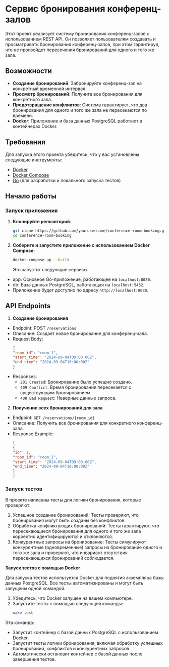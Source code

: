 # Сервис бронирования конференц-залов

Этот проект реализует систему бронирования конференц-залов с использованием REST API. Он позволяет пользователям создавать и просматривать бронирования конференц-залов, при этом гарантируя, что не произойдет пересечения бронирований для одного и того же зала.

## Возможности

- **Создание бронирований**: Забронируйте конференц-зал на конкретный временной интервал.
- **Просмотр бронирований**: Получите все бронирования для конкретного зала.
- **Предотвращение конфликтов**: Система гарантирует, что два бронирования для одного и того же зала не пересекаются по времени.
- **Docker**: Приложение и база данных PostgreSQL работают в контейнерах Docker.

## Требования

Для запуска этого проекта убедитесь, что у вас установлены следующие инструменты:

- [Docker](https://www.docker.com/)
- [Docker Compose](https://docs.docker.com/compose/)
- [Go](https://golang.org/) (для разработки и локального запуска тестов)

## Начало работы

### Запуск приложения

1. **Клонируйте репозиторий**:

   ```bash
   git clone https://github.com/yourusername/conference-room-booking.git
   cd conference-room-booking
    ```

2. **Соберите и запустите приложение с использованием Docker Compose:**
    ```bash
   docker-compose up --build
   ```
   Это запустит следующие сервисы:

- app: Основное Go-приложение, работающее на ```localhost:8080```.
- db: База данных PostgreSQL, работающая на ```localhost:5432```.
- Приложение будет доступно по адресу ```http://localhost:8080```.

## API Endpoints

1. **Создание бронирования**
 -  Endpoint: POST ```/reservations```
  - Описание: Создает новое бронирование для конференц-зала.
  - Request Body:
    ```json
    {
    "room_id": "room_1",
    "start_time": "2024-09-04T09:00:00Z",
    "end_time": "2024-09-04T10:00:00Z"
    }
    ```
 - Responses:
   - ```201 Created```: Бронирование было успешно создано.
   - ```409 Conflict```: Время бронирования пересекается с существующим бронированием
   - ```400 Bad Request```: Неверные данные запроса.

2. **Получение всех бронирований для зала**
  - Endpoint: ```GET /reservations/{room_id}```
  - Описание: Получить все бронирования для конкретного конференц-зала.
  - Response Example:
    ```json
    [
    {
    "id": 1,
    "room_id": "room_1",
    "start_time": "2024-09-04T09:00:00Z",
    "end_time": "2024-09-04T10:00:00Z"
    }
    ]
    ```
### Запуск тестов
В проекте написаны тесты для логики бронирования, которые проверяют:

1. Успешное создание бронирований: Тесты проверяют, что бронирования могут быть созданы без конфликтов.
2. Обработка конфликтующих бронирований: Тесты гарантируют, что пересекающиеся бронирования для одного и того же зала корректно идентифицируются и отклоняются.
3. Конкурентные запросы на бронирование: Тесты симулируют конкурентные (одновременные) запросы на бронирование одного и того же зала и проверяют, что инвариант отсутствия пересекающихся бронирований соблюдается.

**Запуск тестов с помощью Docker**

 Для запуска тестов используется Docker для поднятия экземпляра базы данных PostgreSQL. Все тесты автоматизированы и могут быть запущены одной командой.

1. Убедитесь, что Docker запущен на вашем компьютере.
2. Запустите тесты с помощью следующей команды:
    ```bash
   make test
    ```
Эта команда:

- Запустит контейнер с базой данных PostgreSQL с использованием Docker.
- Запустит тесты логики бронирования, включая обработку успешных бронирований, конфликтов и конкурентных запросов.
- Автоматически остановит контейнер с базой данных после завершения тестов.
